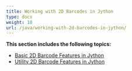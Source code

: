 ```yaml
---
title: Working with 2D Barcodes in Jython
type: docs
weight: 10
url: /java/working-with-2d-barcodes-in-jython/
---
```


**This section includes the following topics:**

- [Basic 2D Barcode Features in Jython](/barcode/java/basic-2d-barcode-features-in-jython-html/)
- [Utility 2D Barcode Features in Jython](/barcode/java/utility-2d-barcode-features-in-jython-html/)
